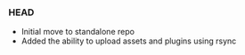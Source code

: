 ### HEAD

* Initial move to standalone repo
* Added the ability to upload assets and plugins using rsync
